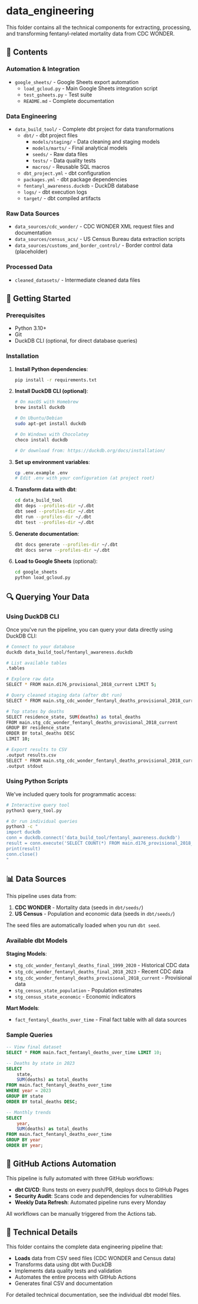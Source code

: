 # data_engineering

This folder contains all the technical components for extracting, processing, and transforming fentanyl-related mortality data from CDC WONDER.

## 📁 Contents

### Automation & Integration
- `google_sheets/` - Google Sheets export automation
  - `load_gcloud.py` - Main Google Sheets integration script
  - `test_gsheets.py` - Test suite
  - `README.md` - Complete documentation

### Data Engineering
- `data_build_tool/` - Complete dbt project for data transformations
  - `dbt/` - dbt project files
    - `models/staging/` - Data cleaning and staging models
    - `models/marts/` - Final analytical models
    - `seeds/` - Raw data files
    - `tests/` - Data quality tests
    - `macros/` - Reusable SQL macros
  - `dbt_project.yml` - dbt configuration
  - `packages.yml` - dbt package dependencies
  - `fentanyl_awareness.duckdb` - DuckDB database
  - `logs/` - dbt execution logs
  - `target/` - dbt compiled artifacts

### Raw Data Sources
- `data_sources/cdc_wonder/` - CDC WONDER XML request files and documentation
- `data_sources/census_acs/` - US Census Bureau data extraction scripts
- `data_sources/customs_and_border_control/` - Border control data (placeholder)

### Processed Data
- `cleaned_datasets/` - Intermediate cleaned data files

## 🚀 Getting Started

### Prerequisites

- Python 3.10+
- Git
- DuckDB CLI (optional, for direct database queries)

### Installation

1. **Install Python dependencies**:
   ```bash
   pip install -r requirements.txt
   ```

2. **Install DuckDB CLI (optional)**:
   ```bash
   # On macOS with Homebrew
   brew install duckdb
   
   # On Ubuntu/Debian
   sudo apt-get install duckdb
   
   # On Windows with Chocolatey
   choco install duckdb
   
   # Or download from: https://duckdb.org/docs/installation/
   ```

3. **Set up environment variables**:
   ```bash
   cp .env.example .env
   # Edit .env with your configuration (at project root)
   ```

4. **Transform data with dbt**:
   ```bash
   cd data_build_tool
   dbt deps --profiles-dir ~/.dbt
   dbt seed --profiles-dir ~/.dbt
   dbt run --profiles-dir ~/.dbt
   dbt test --profiles-dir ~/.dbt
   ```

5. **Generate documentation**:
   ```bash
   dbt docs generate --profiles-dir ~/.dbt
   dbt docs serve --profiles-dir ~/.dbt
   ```

6. **Load to Google Sheets** (optional):
   ```bash
   cd google_sheets
   python load_gcloud.py
   ```

## 🔍 Querying Your Data

### Using DuckDB CLI

Once you've run the pipeline, you can query your data directly using DuckDB CLI:

```bash
# Connect to your database
duckdb data_build_tool/fentanyl_awareness.duckdb

# List available tables
.tables

# Explore raw data
SELECT * FROM main.d176_provisional_2018_current LIMIT 5;

# Query cleaned staging data (after dbt run)
SELECT * FROM main.stg_cdc_wonder_fentanyl_deaths_provisional_2018_current LIMIT 5;

# Top states by deaths
SELECT residence_state, SUM(deaths) as total_deaths 
FROM main.stg_cdc_wonder_fentanyl_deaths_provisional_2018_current 
GROUP BY residence_state 
ORDER BY total_deaths DESC 
LIMIT 10;

# Export results to CSV
.output results.csv
SELECT * FROM main.stg_cdc_wonder_fentanyl_deaths_provisional_2018_current;
.output stdout
```

### Using Python Scripts

We've included query tools for programmatic access:

```bash
# Interactive query tool
python3 query_tool.py

# Or run individual queries
python3 -c "
import duckdb
conn = duckdb.connect('data_build_tool/fentanyl_awareness.duckdb')
result = conn.execute('SELECT COUNT(*) FROM main.d176_provisional_2018_current').fetchdf()
print(result)
conn.close()
"
```

## 📊 Data Sources

This pipeline uses data from:

1. **CDC WONDER** - Mortality data (seeds in `dbt/seeds/`)
2. **US Census** - Population and economic data (seeds in `dbt/seeds/`)

The seed files are automatically loaded when you run `dbt seed`.

### Available dbt Models

**Staging Models**:
- `stg_cdc_wonder_fentanyl_deaths_final_1999_2020` - Historical CDC data
- `stg_cdc_wonder_fentanyl_deaths_final_2018_2023` - Recent CDC data
- `stg_cdc_wonder_fentanyl_deaths_provisional_2018_current` - Provisional data
- `stg_census_state_population` - Population estimates
- `stg_census_state_economic` - Economic indicators

**Mart Models**:
- `fact_fentanyl_deaths_over_time` - Final fact table with all data sources

### Sample Queries

```sql
-- View final dataset
SELECT * FROM main.fact_fentanyl_deaths_over_time LIMIT 10;

-- Deaths by state in 2023
SELECT 
    state,
    SUM(deaths) as total_deaths
FROM main.fact_fentanyl_deaths_over_time
WHERE year = 2023
GROUP BY state
ORDER BY total_deaths DESC;

-- Monthly trends
SELECT 
    year,
    SUM(deaths) as total_deaths
FROM main.fact_fentanyl_deaths_over_time
GROUP BY year
ORDER BY year;
```

## 🤖 GitHub Actions Automation

This pipeline is fully automated with three GitHub workflows:

- **dbt CI/CD**: Runs tests on every push/PR, deploys docs to GitHub Pages
- **Security Audit**: Scans code and dependencies for vulnerabilities  
- **Weekly Data Refresh**: Automated pipeline runs every Monday

All workflows can be manually triggered from the Actions tab.

## 🔧 Technical Details

This folder contains the complete data engineering pipeline that:
- **Loads** data from CSV seed files (CDC WONDER and Census data)
- Transforms data using dbt with DuckDB
- Implements data quality tests and validation
- Automates the entire process with GitHub Actions
- Generates final CSV and documentation

For detailed technical documentation, see the individual dbt model files.
